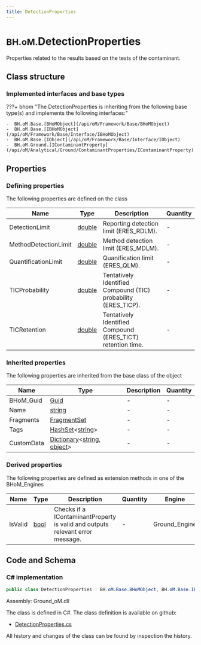 ```yaml
---
title: DetectionProperties
---
```


# <small>BH.oM.</small>**DetectionProperties**

Properties related to the results based on the tests of the contaminant.

## Class structure

### Implemented interfaces and base types

???+ bhom "The DetectionProperties is inheriting from the following base type(s) and implements the following interfaces:"

    -  BH.oM.Base.[BHoMObject](/api/oM/Framework/Base/BHoMObject)
    -  BH.oM.Base.[IBHoMObject](/api/oM/Framework/Base/Interface/IBHoMObject)
    -  BH.oM.Base.[IObject](/api/oM/Framework/Base/Interface/IObject)
    -  BH.oM.Ground.[IContaminantProperty](/api/oM/Analytical/Ground/ContaminantProperties/IContaminantProperty)


## Properties



### Defining properties

The following properties are defined on the class

| Name             | Type             | Description      | Quantity         |
|------------------|------------------|------------------|------------------|
| DetectionLimit | [double](https://learn.microsoft.com/en-us/dotnet/api/System.Double?view=netstandard-2.0) | Reporting detection limit (ERES_RDLM). | - |
| MethodDetectionLimit | [double](https://learn.microsoft.com/en-us/dotnet/api/System.Double?view=netstandard-2.0) | Method detection limit (ERES_MDLM). | - |
| QuantificationLimit | [double](https://learn.microsoft.com/en-us/dotnet/api/System.Double?view=netstandard-2.0) | Quanification limit (ERES_QLM). | - |
| TICProbability | [double](https://learn.microsoft.com/en-us/dotnet/api/System.Double?view=netstandard-2.0) | Tentatively Identified Compound (TIC) probability (ERES_TICP). | - |
| TICRetention | [double](https://learn.microsoft.com/en-us/dotnet/api/System.Double?view=netstandard-2.0) | Tentatively Identified Compound (ERES_TICT) retention time. | - |


### Inherited properties
The following properties are inherited from the base class of the object

| Name             | Type             | Description      | Quantity         |
|------------------|------------------|------------------|------------------|
| BHoM_Guid | [Guid](https://learn.microsoft.com/en-us/dotnet/api/System.Guid?view=netstandard-2.0) | - | - |
| Name | [string](https://learn.microsoft.com/en-us/dotnet/api/System.String?view=netstandard-2.0) | - | - |
| Fragments | [FragmentSet](/api/oM/Framework/Base/FragmentSet) | - | - |
| Tags | [HashSet](https://learn.microsoft.com/en-us/dotnet/api/System.Collections.Generic.HashSet-1?view=netstandard-2.0)&lt;[string](https://learn.microsoft.com/en-us/dotnet/api/System.String?view=netstandard-2.0)&gt; | - | - |
| CustomData | [Dictionary](https://learn.microsoft.com/en-us/dotnet/api/System.Collections.Generic.Dictionary-2?view=netstandard-2.0)&lt;[string](https://learn.microsoft.com/en-us/dotnet/api/System.String?view=netstandard-2.0), [object](https://learn.microsoft.com/en-us/dotnet/api/System.Object?view=netstandard-2.0)&gt; | - | - |


### Derived properties

The following properties are defined as extension methods in one of the BHoM_Engines

| Name             | Type             | Description      | Quantity         | Engine           |
|------------------|------------------|------------------|------------------|------------------|
| IsValid | [bool](https://learn.microsoft.com/en-us/dotnet/api/System.Boolean?view=netstandard-2.0) | Checks if a IContaminantProperty is valid and outputs relevant error message. | - | Ground_Engine |


## Code and Schema

### C# implementation

``` C# title="C#"
public class DetectionProperties : BH.oM.Base.BHoMObject, BH.oM.Base.IBHoMObject, BH.oM.Base.IObject, BH.oM.Ground.IContaminantProperty
```

Assembly: Ground_oM.dll

The class is defined in C#. The class definition is available on github:

- [DetectionProperties.cs](https://github.com/BHoM/BHoM/blob/develop/Ground_oM/ContaminantProperties\DetectionProperties.cs)

All history and changes of the class can be found by inspection the history.
